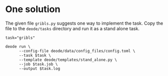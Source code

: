 #  One solution

The given file `gribls.py` suggests one way to implement the task. Copy the file to the `deode/tasks` directory and run it as a stand alone task.

```
task="gribls"

deode run \
      --config-file deode/data/config_files/config.toml \
      --task $task \
      --template deode/templates/stand_alone.py \
      --job $task.job \
      --output $task.log
```
